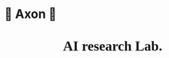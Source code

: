 # 🧠 Axon 🔬

# <center style="font-family: consolas; font-size: 32px; font-weight: bold;">  AI research Lab. </center>
